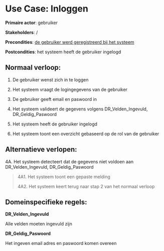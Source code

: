 # Use Case: Inloggen

**Primaire actor**: gebruiker

**Stakeholders**: /

**Precondities**: <u>de gebruiker werd geregistreerd bij het systeem</u>

**Postcondities**: het systeem heeft de gebruiker ingelogd

## **Normaal verloop**:

1.  De gebruiker wenst zich in te loggen

2.  Het systeem vraagt de logingegevens van de gebruiker

3.  De gebruiker geeft email en paswoord in

4.  Het systeem valideert de gegevens volgens DR_Velden_Ingevuld,
    DR_Geldig_Paswoord

5.  Het systeem heeft de gebruiker ingelogd

6.  Het systeem toont een overzicht gebaseerd op de rol van de gebruiker

## **Alternatieve verlopen**:

4A. Het systeem detecteert dat de gegevens niet voldoen aan
DR_Velden_Ingevuld, DR_Geldig_Paswoord

> 4A1. Het systeem toont een gepaste melding
>
> 4A2. Het systeem keert terug naar stap 2 van het normaal verloop

## **Domeinspecifieke regels**:

**DR_Velden_Ingevuld**

Alle velden moeten ingevuld zijn

**DR_Geldig_Paswoord**

Het ingeven email adres en paswoord komen overeen

